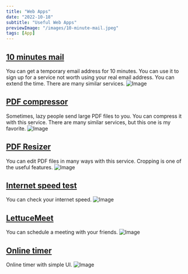 ```yaml
---
title: "Web Apps"
date: "2022-10-18"
subtitle: "Useful Web Apps"
previewImage: "/images/10-minute-mail.jpeg"
tags: [App]
---
```



## [10 minutes mail](https://10minemail.com/en/)
You can get a temporary email address for 10 minutes. You can use it to sign up for a service not worth using your real email address. You can extend the time. There are many similar services.
![Image](/images/10-minute-mail.jpeg)


## [PDF compressor](https://www.ilovepdf.com/compress_pdf)
Sometimes, lazy people send large PDF files to you. You can compress it with this service. There are many similar services, but this one is my favorite.
![Image](/images/pdf.jpeg)


## [PDF Resizer](https://pdfresizer.com/crop)
You can edit PDF files in many ways with this service.
Cropping is one of the useful features.
![Image](/images/pdfresizer.jpeg)


## [Internet speed test](https://fast.com/)
You can check your internet speed.
![Image](/images/fast.jpeg)


## [LettuceMeet](https://lettucemeet.com/)
You can schedule a meeting with your friends.
![Image](/images/lettucemeet.jpeg)


## [Online timer](https://vclock.com/timer/)
Online timer with simple UI.
![Image](/images/online-timer.jpeg)
